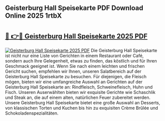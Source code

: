 ## Geisterburg Hall Speisekarte PDF Download Online 2025 1rtbX

# <h2><a href="http://gc882b9.nevu.top/?p=Geisterburg+Hall+Speisekarte">🔗 👉🔴 Geisterburg Hall Speisekarte 2025 PDF</a></h2>

[![Geisterburg Hall Speisekarte 2025 PDF](https://i.imgur.com/dBaPXMq.png)](http://gc882b9.nevu.top/?p=Geisterburg+Hall+Speisekarte)
Die Geisterburg Hall Speisekarte ist nicht nur eine Liste von Gerichten in einem Restaurant oder Café, sondern auch Ihre Gelegenheit, etwas zu finden, das köstlich und für Ihren Geschmack geeignet ist. Wenn Sie nach einem leichten und frischen Gericht suchen, empfehlen wir Ihnen, unseren Salatbereich auf der Geisterburg Hall Speisekarte zu besuchen. Für diejenigen, die Fleisch mögen, bieten wir eine umfangreiche Auswahl an Gerichten auf der Geisterburg Hall Speisekarte an: Rindfleisch, Schweinefleisch, Huhn und Fisch. Unseren Auserwählten bieten wir exquisite Gerichte wie Schaschlik und Steak an, die auf einem alten, natürlichen Feuer zubereitet werden. Unsere Geisterburg Hall Speisekarte bietet eine große Auswahl an Desserts, von klassischen Torten und Kuchen bis hin zu exquisiten Crème Brûlée und Schokoladenspezialitäten.
